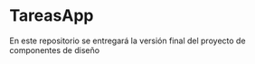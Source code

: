 # TareasApp
En este repositorio se entregará la versión final del proyecto de componentes de diseño
